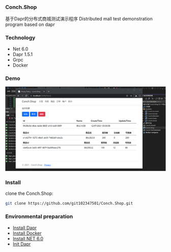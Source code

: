 ### Conch.Shop
基于Dapr的分布式商城测试演示程序
Distributed mall test demonstration program based on dapr

### Technology
- Net 6.0
- Dapr 1.5.1
- Grpc
- Docker

### Demo
![image](dapr.png)

### Install

clone the Conch.Shop:

````bash
git clone https://github.com/git102347501/Conch.Shop.git
````

### Environmental preparation
- [Install Dapr](https://docs.dapr.io/getting-started/install-dapr-cli/)
- [Install Docker](https://docs.docker.com/get-docker/)
- [Install NET 6.0](https://dotnet.microsoft.com/en-us/download/dotnet/6.0)
- [Init Dapr](https://docs.dapr.io/getting-started/install-dapr-selfhost/)
